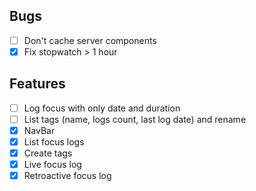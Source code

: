 ## Bugs

- [ ] Don't cache server components
- [x] Fix stopwatch > 1 hour

## Features

- [ ] Log focus with only date and duration
- [ ] List tags (name, logs count, last log date) and rename
- [x] NavBar
- [x] List focus logs
- [x] Create tags
- [x] Live focus log
- [x] Retroactive focus log
